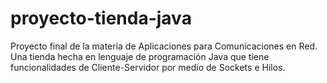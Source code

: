 # proyecto-tienda-java
Proyecto final de la materia de Aplicaciones para Comunicaciones en Red. Una tienda hecha en lenguaje de programación Java que tiene funcionalidades de Cliente-Servidor por medio de Sockets e Hilos.
